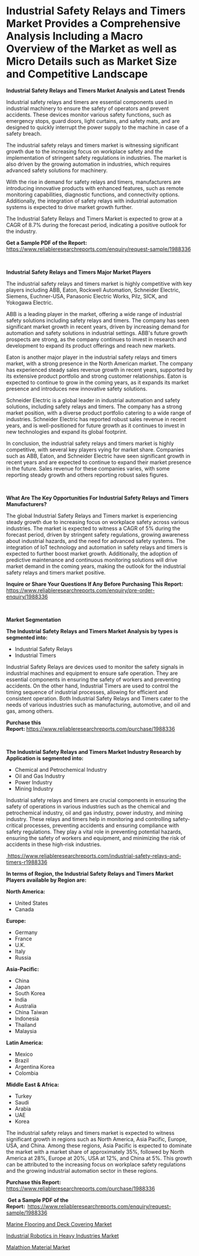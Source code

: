 <p><h1>Industrial Safety Relays and Timers Market Provides a Comprehensive Analysis Including a Macro Overview of the Market as well as Micro Details such as Market Size and Competitive Landscape</h1></p><p><strong>Industrial Safety Relays and Timers Market Analysis and Latest Trends</strong></p>
<p><p>Industrial safety relays and timers are essential components used in industrial machinery to ensure the safety of operators and prevent accidents. These devices monitor various safety functions, such as emergency stops, guard doors, light curtains, and safety mats, and are designed to quickly interrupt the power supply to the machine in case of a safety breach.</p><p>The industrial safety relays and timers market is witnessing significant growth due to the increasing focus on workplace safety and the implementation of stringent safety regulations in industries. The market is also driven by the growing automation in industries, which requires advanced safety solutions for machinery.</p><p>With the rise in demand for safety relays and timers, manufacturers are introducing innovative products with enhanced features, such as remote monitoring capabilities, diagnostic functions, and connectivity options. Additionally, the integration of safety relays with industrial automation systems is expected to drive market growth further.</p><p>The Industrial Safety Relays and Timers Market is expected to grow at a CAGR of 8.7% during the forecast period, indicating a positive outlook for the industry.</p></p>
<p><strong>Get a Sample PDF of the Report:&nbsp;</strong> <a href="https://www.reliableresearchreports.com/enquiry/request-sample/1988336">https://www.reliableresearchreports.com/enquiry/request-sample/1988336</a></p>
<p>&nbsp;</p>
<p><strong>Industrial Safety Relays and Timers Major Market Players</strong></p>
<p><p>The industrial safety relays and timers market is highly competitive with key players including ABB, Eaton, Rockwell Automation, Schneider Electric, Siemens, Euchner-USA, Panasonic Electric Works, Pilz, SICK, and Yokogawa Electric. </p><p>ABB is a leading player in the market, offering a wide range of industrial safety solutions including safety relays and timers. The company has seen significant market growth in recent years, driven by increasing demand for automation and safety solutions in industrial settings. ABB's future growth prospects are strong, as the company continues to invest in research and development to expand its product offerings and reach new markets.</p><p>Eaton is another major player in the industrial safety relays and timers market, with a strong presence in the North American market. The company has experienced steady sales revenue growth in recent years, supported by its extensive product portfolio and strong customer relationships. Eaton is expected to continue to grow in the coming years, as it expands its market presence and introduces new innovative safety solutions.</p><p>Schneider Electric is a global leader in industrial automation and safety solutions, including safety relays and timers. The company has a strong market position, with a diverse product portfolio catering to a wide range of industries. Schneider Electric has reported robust sales revenue in recent years, and is well-positioned for future growth as it continues to invest in new technologies and expand its global footprint.</p><p>In conclusion, the industrial safety relays and timers market is highly competitive, with several key players vying for market share. Companies such as ABB, Eaton, and Schneider Electric have seen significant growth in recent years and are expected to continue to expand their market presence in the future. Sales revenue for these companies varies, with some reporting steady growth and others reporting robust sales figures.</p></p>
<p>&nbsp;</p>
<p><strong>What Are The Key Opportunities For Industrial Safety Relays and Timers Manufacturers?</strong></p>
<p><p>The global Industrial Safety Relays and Timers market is experiencing steady growth due to increasing focus on workplace safety across various industries. The market is expected to witness a CAGR of 5% during the forecast period, driven by stringent safety regulations, growing awareness about industrial hazards, and the need for advanced safety systems. The integration of IoT technology and automation in safety relays and timers is expected to further boost market growth. Additionally, the adoption of predictive maintenance and continuous monitoring solutions will drive market demand in the coming years, making the outlook for the industrial safety relays and timers market positive.</p></p>
<p><strong>Inquire or Share Your Questions If Any Before Purchasing This Report:</strong> <a href="https://www.reliableresearchreports.com/enquiry/pre-order-enquiry/1988336">https://www.reliableresearchreports.com/enquiry/pre-order-enquiry/1988336</a></p>
<p>&nbsp;</p>
<p><strong>Market Segmentation</strong></p>
<p><strong>The Industrial Safety Relays and Timers Market Analysis by types is segmented into:</strong></p>
<p><ul><li>Industrial Safety Relays</li><li>Industrial Timers</li></ul></p>
<p><p>Industrial Safety Relays are devices used to monitor the safety signals in industrial machines and equipment to ensure safe operation. They are essential components in ensuring the safety of workers and preventing accidents. On the other hand, Industrial Timers are used to control the timing sequence of industrial processes, allowing for efficient and consistent operation. Both Industrial Safety Relays and Timers cater to the needs of various industries such as manufacturing, automotive, and oil and gas, among others.</p></p>
<p><strong>Purchase this Report:&nbsp;</strong><a href="https://www.reliableresearchreports.com/purchase/1988336">https://www.reliableresearchreports.com/purchase/1988336</a></p>
<p>&nbsp;</p>
<p><strong>The Industrial Safety Relays and Timers Market Industry Research by Application is segmented into:</strong></p>
<p><ul><li>Chemical and Petrochemical Industry</li><li>Oil and Gas Industry</li><li>Power Industry</li><li>Mining Industry</li></ul></p>
<p><p>Industrial safety relays and timers are crucial components in ensuring the safety of operations in various industries such as the chemical and petrochemical industry, oil and gas industry, power industry, and mining industry. These relays and timers help in monitoring and controlling safety-critical processes, preventing accidents and ensuring compliance with safety regulations. They play a vital role in preventing potential hazards, ensuring the safety of workers and equipment, and minimizing the risk of accidents in these high-risk industries.</p></p>
<p><a href="https://www.reliableresearchreports.com/industrial-safety-relays-and-timers-r1988336">&nbsp;https://www.reliableresearchreports.com/industrial-safety-relays-and-timers-r1988336</a></p>
<p><strong>In terms of Region, the Industrial Safety Relays and Timers Market Players available by Region are:</strong></p>
<p>
    <p> <strong> North America: </strong>
        <ul>
            <li>United States</li>
            <li>Canada</li>
        </ul>
        </p> 
    <p> <strong> Europe: </strong>
        <ul>
            <li>Germany</li>
            <li>France</li>
            <li>U.K.</li>
            <li>Italy</li>
            <li>Russia</li>
        </ul>
        </p> 
    <p> <strong> Asia-Pacific: </strong>
        <ul>
            <li>China</li>
            <li>Japan</li>
            <li>South Korea</li>
            <li>India</li>
            <li>Australia</li>
            <li>China Taiwan</li>
            <li>Indonesia</li>
            <li>Thailand</li>
            <li>Malaysia</li>
        </ul>
        </p> 
    <p> <strong> Latin America: </strong>
        <ul>
            <li>Mexico</li>
            <li>Brazil</li>
            <li>Argentina Korea</li>
            <li>Colombia</li>
        </ul>
        </p> 
    <p> <strong> Middle East & Africa: </strong>
        <ul>
            <li>Turkey</li>
            <li>Saudi</li>
            <li>Arabia</li>
            <li>UAE</li>
            <li>Korea</li>
        </ul>
    </p>
    </p>
<p><p>The industrial safety relays and timers market is expected to witness significant growth in regions such as North America, Asia Pacific, Europe, USA, and China. Among these regions, Asia Pacific is expected to dominate the market with a market share of approximately 35%, followed by North America at 28%, Europe at 20%, USA at 12%, and China at 5%. This growth can be attributed to the increasing focus on workplace safety regulations and the growing industrial automation sector in these regions.</p></p>
<p><strong>Purchase this Report: </strong><a href="https://www.reliableresearchreports.com/purchase/1988336">https://www.reliableresearchreports.com/purchase/1988336</a></p>
<p>&nbsp;<strong>Get a Sample PDF of the Report:&nbsp;&nbsp;</strong><a href="https://www.reliableresearchreports.com/enquiry/request-sample/1988336">https://www.reliableresearchreports.com/enquiry/request-sample/1988336</a></p>
<p><strong></strong></p>
<p><p><a href="https://thundering-castanet-c65.notion.site/Marine-Flooring-and-Deck-Covering-Market-Size-Market-Outlook-and-Market-Forecast-2024-to-2031-477cb5576cb146d8ba6dc9f030fb1308">Marine Flooring and Deck Covering Market</a></p><p><a href="https://github.com/vimar16th/Market-Research-Report-List-4/blob/main/industrial-robotics-in-heavy-industries-market.md">Industrial Robotics in Heavy Industries Market</a></p><p><a href="https://bubble-tree-ea4.notion.site/Malathion-Material-Market-The-Key-To-Successful-Business-Strategy-Forecast-Till-2031-8fae07861ce64decb78749fb6fcf473f">Malathion Material Market</a></p></p>